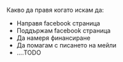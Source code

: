 Какво да правя когато искам да:

- Направя facebook страница
- Поддържам facebook страница
- Да намеря финансиране
- Да помагам с писането на мейли
- ....TODO
